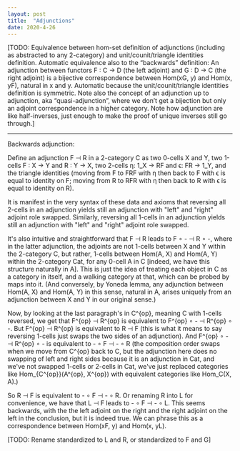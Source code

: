 ```yaml
---
layout: post
title:  "Adjunctions"
date: 2020-4-26
---
```

[TODO: Equivalence between hom-set definition of adjunctions (including as abstracted to any 2-category) and unit/counit/triangle identities definition. Automatic equivalence also to the “backwards” definition: An adjunction between functors F : C → D (the left adjoint) and G : D → C (the right adjoint) is a bijective correspondence between Hom(xG, y) and Hom(x, yF), natural in x and y. Automatic because the unit/counit/triangle identities definition is symmetric. Note also the concept of an adjunction up to adjunction, aka “quasi-adjunction”, where we don’t get a bijection but only an adjoint correspondence in a higher category. Note how adjunction are like half-inverses, just enough to make the proof of unique inverses still go through.]

***

Backwards adjunction:

Define an adjunction F ⊣ R in a 2-category C as two 0-cells X and Y, two 1-cells F : X → Y and R : Y → X, two 2-cells η: 1_X → RF and ϵ: FR → 1_Y, and the triangle identities (moving from F to FRF with η then back to F with ϵ is equal to identity on F; moving from R to RFR with η then back to R with ϵ is equal to identity on R).

It is manifest in the very syntax of these data and axioms that reversing all 2-cells in an adjunction yields still an adjunction with "left" and "right" adjoint role swapped. Similarly, reversing all 1-cells in an adjunction yields still an adjunction with "left" and "right" adjoint role swapped.

It's also intuitive and straightforward that F ⊣ R leads to F ∘ -  ⊣ R ∘ -, where in the latter adjunction, the adjoints are not 1-cells between X and Y within the 2-category C, but rather, 1-cells between Hom(A, X) and Hom(A, Y) within the 2-category Cat, for any 0-cell A in C [indeed, we have this structure naturally in A]. This is just the idea of treating each object in C as a category in itself, and a walking category at that, which can be probed by maps into it. (And conversely, by Yoneda lemma, any adjunction between Hom(A, X) and Hom(A, Y) in this sense, natural in A, arises uniquely from an adjunction between X and Y in our original sense.)

Now, by looking at the last paragraph's in C^{op}, meaning C with 1-cells reversed, we get that F^{op} ⊣ R^{op} is equivalent to F^{op} ∘ -  ⊣ R^{op} ∘ -. But F^{op} ⊣ R^{op} is equivalent to R ⊣ F (this is what it means to say reversing 1-cells just swaps the two sides of an adjunction). And F^{op} ∘ -  ⊣ R^{op} ∘ - is equivalent to - ∘ F ⊣ - ∘ R (the composition order swaps when we move from C^{op} back to C, but the adjunction here does no swapping of left and right sides because it is an adjunction in Cat, and we've not swapped 1-cells or 2-cells in Cat, we've just replaced categories like Hom_{C^{op}}(A^{op}, X^{op}) with equivalent categories like Hom_C(X, A).)

So R ⊣ F is equivalent to - ∘ F ⊣ - ∘ R. Or renaming R into L for convenience, we have that L ⊣ F leads to - ∘ F ⊣ - ∘ L. This seems backwards, with the the left adjoint on the right and the right adjoint on the left in the conclusion, but it is indeed true. We can phrase this as a correspondence between Hom(xF, y) and Hom(x, yL).

[TODO: Rename standardized to L and R, or standardized to F and G]